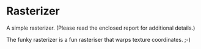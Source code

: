 # Rasterizer

A simple rasterizer. (Please read the enclosed report for additional details.)

The funky rasterizer is a fun rasteriser that warps texture coordinates. ;-)
